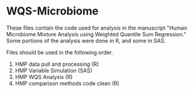 # WQS-Microbiome

These files contain the code used for analysis in the manuscript "Human Microbiome Mixture Analysis using Weighted Quantile Sum Regression." Some portions of the analysis were done in R, and some in SAS.

Files should be used in the following order.
1. HMP data pull and processing (R)
2. HMP Variable Simulation (SAS)
3. HMP WQS Analysis (R)
4. HMP comparison methods code clean (R)
